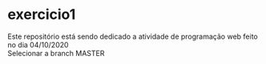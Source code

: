 # exercicio1
Este repositório está sendo dedicado a atividade de programação web feito no dia 04/10/2020  
Selecionar a branch MASTER
